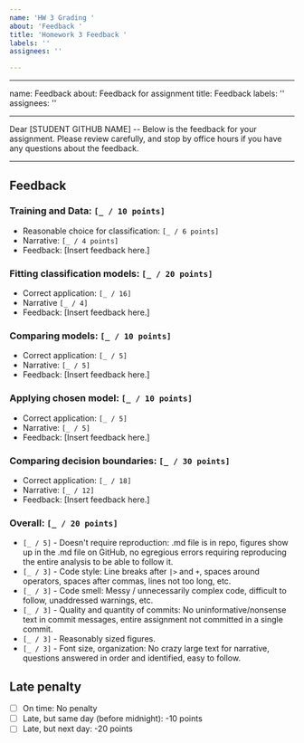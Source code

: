 ```yaml
---
name: 'HW 3 Grading '
about: 'Feedback '
title: 'Homework 3 Feedback '
labels: ''
assignees: ''

---
```


---
name: Feedback
about: Feedback for assignment
title: Feedback
labels: ''
assignees: ''

---

Dear [STUDENT GITHUB NAME] -- Below is the feedback for your assignment. Please review carefully, and stop by office hours if you have any questions about the feedback.

---

## Feedback

### Training and Data: `[_ / 10 points]`

- Reasonable choice for classification: `[_ / 6 points]`
- Narrative: `[_ / 4 points]`
- Feedback: [Insert feedback here.]

### Fitting classification models: `[_ / 20 points]`

  - Correct application: `[_ / 16]`
  - Narrative `[_ / 4]`
  - Feedback: [Insert feedback here.]


### Comparing models: `[_ / 10 points]`

  - Correct application: `[_ / 5]`
  - Narrative: `[_ / 5]`
  - Feedback: [Insert feedback here.]

### Applying chosen model: `[_ / 10 points]`

  - Correct application: `[_ / 5]`
  - Narrative: `[_ / 5]`
  - Feedback: [Insert feedback here.]

### Comparing decision boundaries: `[_ / 30 points]`

  - Correct application: `[_ / 18]`
  - Narrative: `[_ / 12]`
  - Feedback: [Insert feedback here.]


### Overall: `[_ / 20 points]`

- `[_ / 5]` - Doesn't require reproduction: .md file is in repo, figures show up in the .md file on GitHub, no egregious errors requiring reproducing the entire analysis to be able to follow it.
- `[_ / 3]` - Code style: Line breaks after `|>` and `+`, spaces around operators, spaces after commas, lines not too long, etc.
- `[_ / 3]` - Code smell: Messy / unnecessarily complex code, difficult to follow, unaddressed warnings, etc.
- `[_ / 3]` - Quality and quantity of commits: No uninformative/nonsense text in commit messages, entire assignment not committed in a single commit.
- `[_ / 3]` - Reasonably sized figures.
- `[_ / 3]` - Font size, organization: No crazy large text for narrative, questions answered in order and identified, easy to follow.

## Late penalty

- [ ] On time: No penalty
- [ ] Late, but same day (before midnight): -10 points
- [ ] Late, but next day: -20 points
